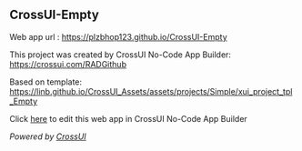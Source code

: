 ## CrossUI-Empty
Web app url : https://plzbhop123.github.io/CrossUI-Empty

This project was created by CrossUI No-Code App Builder: https://crossui.com/RADGithub

Based on template: https://linb.github.io/CrossUI_Assets/assets/projects/Simple/xui_project_tpl_Empty

Click [here](https://crossui.com/RADGithub/#!from=github&owner=plzbhop123&repo=CrossUI-Empty) to edit this web app in CrossUI No-Code App Builder

<i>Powered by [CrossUI](https://crossui.com)</i>
